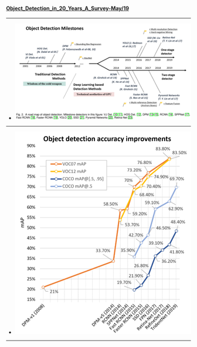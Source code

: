#### [Object_Detection_in_20_Years_A_Survey-May/19](https://www.researchgate.net/profile/Zhengxia_Zou/publication/333077580_Object_Detection_in_20_Years_A_Survey/links/5cfe753d299bf13a384c5dd1/Object-Detection-in-20-Years-A-Survey.pdf?_sg%5B0%5D=furij2pvoZYfXs58HweC1pPDJ4WA8eI3zkd70-ueN7m_keBL2F_yVUXRhnWIXmuJ1AGvv_w3OI941tTzpEa2Zw._mGvL0cvZ-IPITDKA8l37TwXosK7REc8r1StCmPJCAhkX1OK6xl4XgqtXSrzatZt33gq-_y0Mym5r8pzN_-vIg&_sg%5B1%5D=qZSAkgkfDdYotIvf_KW3AmOgKNFZsdd0E8t88i2PN9JVQoQ01Ph1CZfsD6Td2V4NQAI4xQkossJvvhxERPxu26RXL9KF2l0h7CazF-w2B4_I._mGvL0cvZ-IPITDKA8l37TwXosK7REc8r1StCmPJCAhkX1OK6xl4XgqtXSrzatZt33gq-_y0Mym5r8pzN_-vIg&_iepl=)
---
- ![object detection milestones](asserts/od-milestons.png)
---
- ![object detction accuracy improvements](asserts/od-accuracy-improvs.png)
---
